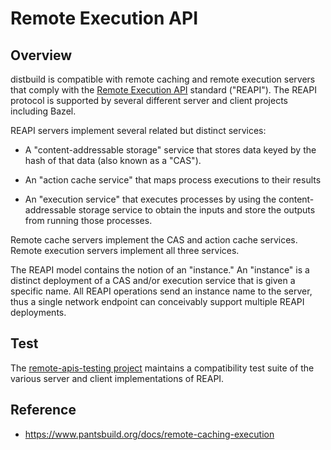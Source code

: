 # Remote Execution API



## Overview

distbuild is compatible with remote caching and remote execution servers that comply with the [Remote Execution API](https://github.com/bazelbuild/remote-apis) standard ("REAPI"). The REAPI protocol is supported by several different server and client projects including Bazel.

REAPI servers implement several related but distinct services:

- A "content-addressable storage" service that stores data keyed by the hash of that data (also known as a "CAS").

- An "action cache service"  that maps process executions to their results
- An "execution service" that executes processes by using the content-addressable storage service to obtain the inputs and store the outputs from running  those processes.

Remote cache servers implement the CAS and action cache services. Remote execution servers implement all three services.

The REAPI model contains the notion of an "instance." An "instance" is a distinct deployment of a CAS and/or execution service that is given a specific name. All REAPI operations send an instance name to the server, thus a single network endpoint can conceivably support multiple REAPI deployments.



## Test

The [remote-apis-testing project](https://gitlab.com/remote-apis-testing/remote-apis-testing) maintains a compatibility test suite of the various server and client implementations of REAPI.



## Reference

- https://www.pantsbuild.org/docs/remote-caching-execution

